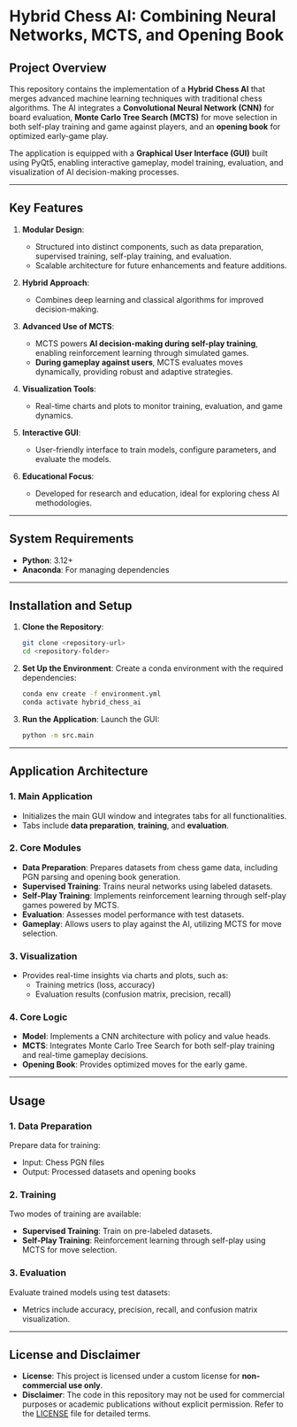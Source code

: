 # **Hybrid Chess AI: Combining Neural Networks, MCTS, and Opening Book**

## **Project Overview**

This repository contains the implementation of a **Hybrid Chess AI** that merges advanced machine learning techniques with traditional chess algorithms. The AI integrates a **Convolutional Neural Network (CNN)** for board evaluation, **Monte Carlo Tree Search (MCTS)** for move selection in both self-play training and game against players, and an **opening book** for optimized early-game play. 

The application is equipped with a **Graphical User Interface (GUI)** built using PyQt5, enabling interactive gameplay, model training, evaluation, and visualization of AI decision-making processes.

---

## **Key Features**

1. **Modular Design**: 
   - Structured into distinct components, such as data preparation, supervised training, self-play training, and evaluation.
   - Scalable architecture for future enhancements and feature additions.

2. **Hybrid Approach**:
   - Combines deep learning and classical algorithms for improved decision-making.

3. **Advanced Use of MCTS**:
   - MCTS powers **AI decision-making during self-play training**, enabling reinforcement learning through simulated games.
   - **During gameplay against users**, MCTS evaluates moves dynamically, providing robust and adaptive strategies.

4. **Visualization Tools**:
   - Real-time charts and plots to monitor training, evaluation, and game dynamics.

5. **Interactive GUI**:
   - User-friendly interface to train models, configure parameters, and evaluate the models.

6. **Educational Focus**:
   - Developed for research and education, ideal for exploring chess AI methodologies.

---

## **System Requirements**

- **Python**: 3.12+
- **Anaconda**: For managing dependencies

---

## **Installation and Setup**

1. **Clone the Repository**:
   ```bash
   git clone <repository-url>
   cd <repository-folder>
   ```

2. **Set Up the Environment**:
   Create a conda environment with the required dependencies:
   ```bash
   conda env create -f environment.yml
   conda activate hybrid_chess_ai
   ```

3. **Run the Application**:
   Launch the GUI:
   ```bash
   python -m src.main
   ```

---

## **Application Architecture**

### **1. Main Application**
- Initializes the main GUI window and integrates tabs for all functionalities.
- Tabs include **data preparation**, **training**, and **evaluation**.

### **2. Core Modules**
- **Data Preparation**: Prepares datasets from chess game data, including PGN parsing and opening book generation.
- **Supervised Training**: Trains neural networks using labeled datasets.
- **Self-Play Training**: Implements reinforcement learning through self-play games powered by MCTS.
- **Evaluation**: Assesses model performance with test datasets.
- **Gameplay**: Allows users to play against the AI, utilizing MCTS for move selection.

### **3. Visualization**
- Provides real-time insights via charts and plots, such as:
  - Training metrics (loss, accuracy)
  - Evaluation results (confusion matrix, precision, recall)

### **4. Core Logic**
- **Model**: Implements a CNN architecture with policy and value heads.
- **MCTS**: Integrates Monte Carlo Tree Search for both self-play training and real-time gameplay decisions.
- **Opening Book**: Provides optimized moves for the early game.

---

## **Usage**

### **1. Data Preparation**
Prepare data for training:
- Input: Chess PGN files
- Output: Processed datasets and opening books

### **2. Training**
Two modes of training are available:
- **Supervised Training**: Train on pre-labeled datasets.
- **Self-Play Training**: Reinforcement learning through self-play using MCTS for move selection.

### **3. Evaluation**
Evaluate trained models using test datasets:
- Metrics include accuracy, precision, recall, and confusion matrix visualization.

---

## **License and Disclaimer**

- **License**: This project is licensed under a custom license for **non-commercial use only**.
- **Disclaimer**: The code in this repository may not be used for commercial purposes or academic publications without explicit permission. Refer to the [LICENSE](LICENSE) file for detailed terms.
